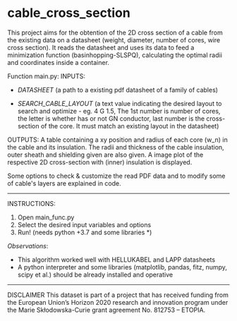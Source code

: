 # cable_cross_section

This project aims for the obtention of the 2D cross section of a cable from the existing data on a datasheet (weight, diameter, number of cores, wire cross section).
It reads the datasheet and uses its data to feed a minimization function (basinhopping-SLSPQ), calculating the optimal radii and coordinates inside a container.

Function main.py: 
INPUTS:

* _DATASHEET_ (a path to a existing pdf datasheet of a family of cables)

* _SEARCH_CABLE_LAYOUT_ (a text value indicating the desired layout to search and optimize - eg. 4 G 1.5,
The 1st number is number of cores, the letter is whether has or not GN conductor, last number is the cross-section of the core. 
It must match an existing layout in the datasheet)
        
OUTPUTS: A table containing a xy position and radius of each core (w_n) in the cable and its insulation.
The radii and thickness of the cable insulation, outer sheath and shielding given are also given. 
A image plot of the respective 2D cross-section with (inner) insulation is displayed.

Some options to check & customize the read PDF data and to modify some of cable's layers are explained in code.

***************
INSTRUCTIONS:
1. Open main_func.py
2. Select the desired input variables and options
3. Run! (needs python +3.7 and some libraries *)

_Observations_:
- This algorithm worked well with HELLUKABEL and LAPP datasheets
- A python interpreter and some libraries (matplotlib, pandas, fitz, numpy, scipy et al.) should be already installed and operative

***************
DISCLAIMER
This dataset is part of a project that has received funding from the European Union’s Horizon 2020 research and innovation program under the Marie Skłodowska-Curie grant agreement No. 812753 – ETOPIA.
